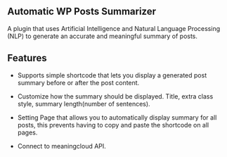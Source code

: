 ## Automatic WP Posts Summarizer

A plugin that uses Artificial Intelligence and Natural Language Processing (NLP) to generate an accurate and meaningful summary of posts.

## Features

- Supports simple shortcode that lets you display a generated post summary before or after the post content.

- Customize how the summary should be displayed. Title, extra class style, summary length(number of sentences).

- Setting Page that allows you to automatically display summary for all posts, this prevents having to copy and paste the shortcode on all pages.

- Connect to meaningcloud API.